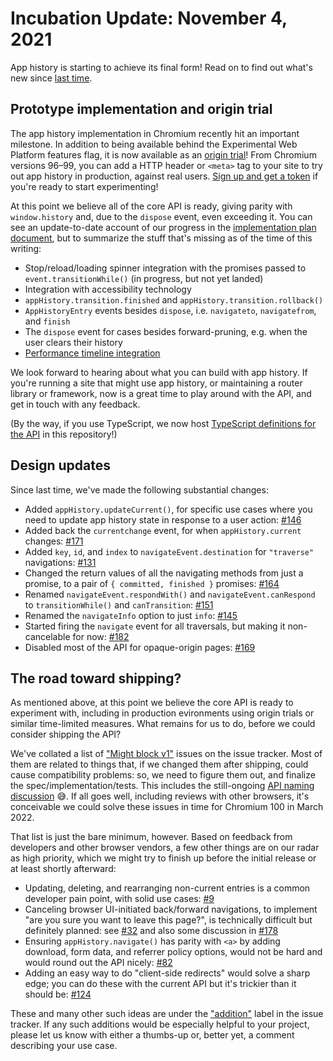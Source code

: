 # Incubation Update: November 4, 2021

App history is starting to achieve its final form! Read on to find out what's new since [last time](./2021-06-28-incubation-update.md).

## Prototype implementation and origin trial

The app history implementation in Chromium recently hit an important milestone. In addition to being available behind the Experimental Web Platform features flag, it is now available as an [origin trial](https://github.com/GoogleChrome/OriginTrials/blob/gh-pages/developer-guide.md)! From Chromium versions 96–99, you can add a HTTP header or `<meta>` tag to your site to try out app history in production, against real users. [Sign up and get a token](https://developer.chrome.com/origintrials/#/view_trial/2347501305766871041) if you're ready to start experimenting!

At this point we believe all of the core API is ready, giving parity with `window.history` and, due to the `dispose` event, even exceeding it. You can see an update-to-date account of our progress in the [implementation plan document](https://docs.google.com/document/d/1vmxjUzn7qccn9xwVoIKRKVEPrIstrPzztg0chlgLAMY/edit#), but to summarize the stuff that's missing as of the time of this writing:

* Stop/reload/loading spinner integration with the promises passed to `event.transitionWhile()` (in progress, but not yet landed)
* Integration with accessibility technology
* `appHistory.transition.finished` and `appHistory.transition.rollback()`
* `AppHistoryEntry` events besides `dispose`, i.e. `navigateto`, `navigatefrom`, and `finish`
* The `dispose` event for cases besides forward-pruning, e.g. when the user clears their history
* [Performance timeline integration](./README.md#performance-timeline-api-integration)

We look forward to hearing about what you can build with app history. If you're running a site that might use app history, or maintaining a router library or framework, now is a great time to play around with the API, and get in touch with any feedback.

(By the way, if you use TypeScript, we now host [TypeScript definitions for the API](https://github.com/WICG/app-history/blob/main/app_history.d.ts) in this repository!)

## Design updates

Since last time, we've made the following substantial changes:

* Added `appHistory.updateCurrent()`, for specific use cases where you need to update app history state in response to a user action: [#146](https://github.com/WICG/app-history/pull/146)
* Added back the `currentchange` event, for when `appHistory.current` changes: [#171](https://github.com/WICG/app-history/pull/171)
* Added `key`, `id`, and `index` to `navigateEvent.destination` for `"traverse"` navigations: [#131](https://github.com/WICG/app-history/pull/131)
* Changed the return values of all the navigating methods from just a promise, to a pair of `{ committed, finished }` promises: [#164](https://github.com/WICG/app-history/pull/164)
* Renamed `navigateEvent.respondWith()` and `navigateEvent.canRespond` to `transitionWhile()` and `canTransition`: [#151](https://github.com/WICG/app-history/pull/151)
* Renamed the `navigateInfo` option to just `info`: [#145](https://github.com/WICG/app-history/pull/145)
* Started firing the `navigate` event for all traversals, but making it non-cancelable for now: [#182](https://github.com/WICG/app-history/pull/182)
* Disabled most of the API for opaque-origin pages: [#169](https://github.com/WICG/app-history/pull/169)

## The road toward shipping?

As mentioned above, at this point we believe the core API is ready to experiment with, including in production evironments using origin trials or similar time-limited measures. What remains for us to do, before we could consider shipping the API?

We've collated a list of ["Might block v1"](https://github.com/WICG/app-history/milestone/1) issues on the issue tracker. Most of them are related to things that, if we changed them after shipping, could cause compatibility problems: so, we need to figure them out, and finalize the spec/implementation/tests. This includes the still-ongoing [API naming discussion](https://github.com/WICG/app-history/issues/83) 😅. If all goes well, including reviews with other browsers, it's conceivable we could solve these issues in time for Chromium 100 in March 2022.

That list is just the bare minimum, however. Based on feedback from developers and other browser vendors, a few other things are on our radar as high priority, which we might try to finish up before the initial release or at least shortly afterward:

* Updating, deleting, and rearranging non-current entries is a common developer pain point, with solid use cases: [#9](https://github.com/WICG/app-history/issues/9)
* Canceling browser UI-initiated back/forward navigations, to implement "are you sure you want to leave this page?", is technically difficult but definitely planned: see [#32](https://github.com/WICG/app-history/issues/32) and also some discussion in [#178](https://github.com/WICG/app-history/issues/178)
* Ensuring `appHistory.navigate()` has parity with `<a>` by adding download, form data, and referrer policy options, would not be hard and would round out the API nicely: [#82](https://github.com/WICG/app-history/issues/82)
* Adding an easy way to do "client-side redirects" would solve a sharp edge; you can do these with the current API but it's trickier than it should be: [#124](https://github.com/WICG/app-history/issues/124)

These and many other such ideas are under the ["addition"](https://github.com/WICG/app-history/labels/addition) label in the issue tracker. If any such additions would be especially helpful to your project, please let us know with either a thumbs-up or, better yet, a comment describing your use case.
